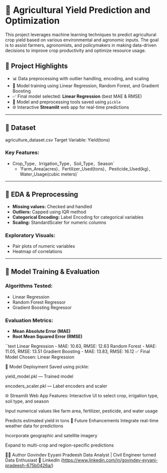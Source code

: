 # 🌾 Agricultural Yield Prediction and Optimization

This project leverages machine learning techniques to predict agricultural crop yield based on various environmental and agronomic inputs. The goal is to assist farmers, agronomists, and policymakers in making data-driven decisions to improve crop productivity and optimize resource usage.

## 📌 Project Highlights

- 📊 Data preprocessing with outlier handling, encoding, and scaling
- 🧠 Model training using Linear Regression, Random Forest, and Gradient Boosting
- ✅ Final model selected: **Linear Regression** (best MAE & RMSE)
- 💾 Model and preprocessing tools saved using `pickle`
- 🌐 Interactive **Streamlit** web app for real-time predictions

---

## 📁 Dataset

agriculture_dataset.csv 
Target Variable: Yield(tons)

### Key Features:

- Crop_Type`, `Irrigation_Type`, `Soil_Type`, `Season`
  - 'Farm_Area(acres)`, `Fertilizer_Used(tons)`, `Pesticide_Used(kg)`, `Water_Usage(cubic meters)`

---

## 🧪 EDA & Preprocessing

- **Missing values:** Checked and handled
- **Outliers:** Capped using IQR method
- **Categorical Encoding:** Label Encoding for categorical variables
- **Scaling:** StandardScaler for numeric columns

### Exploratory Visuals:

- Pair plots of numeric variables
- Heatmap of correlations

---

## 🤖 Model Training & Evaluation

### Algorithms Tested:

- Linear Regression
- Random Forest Regressor
- Gradient Boosting Regressor

### Evaluation Metrics:

- **Mean Absolute Error (MAE)**
- **Root Mean Squared Error (RMSE)**

``text
Linear Regression    - MAE: 10.63, RMSE: 12.63
Random Forest        - MAE: 11.05, RMSE: 13.51
Gradient Boosting    - MAE: 13.83, RMSE: 16.12
✅ Final Model Chosen: Linear Regression

💾 Model Deployment
Saved using pickle:

yield_model.pkl — Trained model

encoders_scaler.pkl — Label encoders and scaler

🌐 Streamlit Web App
Features:
Interactive UI to select crop, irrigation type, soil type, and season

Input numerical values like farm area, fertilizer, pesticide, and water usage

Predicts estimated yield in tons
🔮 Future Enhancements
Integrate real-time weather data for predictions

Incorporate geographic and satellite imagery

Expand to multi-crop and region-specific predictions

👨‍💻 Author
Govindev Eyyani Pradeesh
Data Analyst | Civil Engineer turned Data Enthusiast
🔗 LinkedIn (https://www.linkedin.com/in/govindev-eyyani-pradeesh-675b0426a/)
